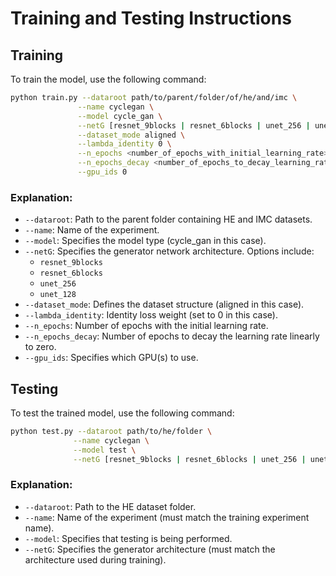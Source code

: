 # Training and Testing Instructions

## Training
To train the model, use the following command:

```bash
python train.py --dataroot path/to/parent/folder/of/he/and/imc \
               --name cyclegan \
               --model cycle_gan \
               --netG [resnet_9blocks | resnet_6blocks | unet_256 | unet_128] \
               --dataset_mode aligned \
               --lambda_identity 0 \
               --n_epochs <number_of_epochs_with_initial_learning_rate> \
               --n_epochs_decay <number_of_epochs_to_decay_learning_rate_to_zero> \
               --gpu_ids 0
```

### Explanation:
- `--dataroot`: Path to the parent folder containing HE and IMC datasets.
- `--name`: Name of the experiment.
- `--model`: Specifies the model type (cycle_gan in this case).
- `--netG`: Specifies the generator network architecture. Options include:
  - `resnet_9blocks`
  - `resnet_6blocks`
  - `unet_256`
  - `unet_128`
- `--dataset_mode`: Defines the dataset structure (aligned in this case).
- `--lambda_identity`: Identity loss weight (set to 0 in this case).
- `--n_epochs`: Number of epochs with the initial learning rate.
- `--n_epochs_decay`: Number of epochs to decay the learning rate linearly to zero.
- `--gpu_ids`: Specifies which GPU(s) to use.

## Testing
To test the trained model, use the following command:

```bash
python test.py --dataroot path/to/he/folder \
              --name cyclegan \
              --model test \
              --netG [resnet_9blocks | resnet_6blocks | unet_256 | unet_128]
```

### Explanation:
- `--dataroot`: Path to the HE dataset folder.
- `--name`: Name of the experiment (must match the training experiment name).
- `--model`: Specifies that testing is being performed.
- `--netG`: Specifies the generator architecture (must match the architecture used during training).
